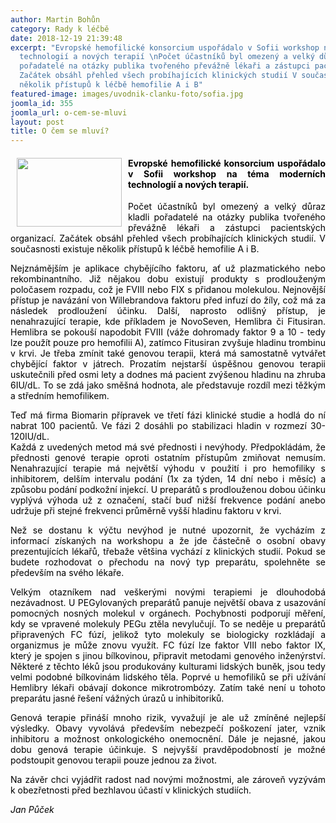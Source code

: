 ```yaml
---
author: Martin Bohůn
category: Rady k léčbě
date: 2018-12-19 21:39:48
excerpt: "Evropské hemofilické konsorcium uspořádalo v Sofii workshop na téma moderních
  technologií a nových terapií \nPočet účastníků byl omezený a velký důraz kladli
  pořadatelé na otázky publika tvořeného převážně lékaři a zástupci pacientských organizací
  Začátek obsáhl přehled všech probíhajících klinických studií V současnosti existuje
  několik přístupů k léčbě hemofilie A i B"
featured-image: images/uvodnik-clanku-foto/sofia.jpg
joomla_id: 355
joomla_url: o-cem-se-mluvi
layout: post
title: O čem se mluví?
---
```


<h4 style="text-align: justify;">
 <img border="0" height="110" src="{{ site.baseurl }}/images/uvodnik-clanku-foto/sofia.jpg" style="float: left; margin-left: 10px; margin-right: 10px;" width="168"/>
 <span style="color: #000000;">
  Evropské hemofilické konsorcium uspořádalo v Sofii workshop na téma moderních technologií a nových terapií.
 </span>
</h4>
<p style="text-align: justify;">
 <span style="color: #000000;">
  Počet účastníků byl omezený a velký důraz kladli pořadatelé na otázky publika tvořeného převážně lékaři a zástupci pacientských organizací. Začátek obsáhl přehled všech probíhajících klinických studií. V současnosti existuje několik přístupů k léčbě hemofilie A i B.
 </span>
</p>
<p style="text-align: justify;">
 <span style="color: #000000;">
  Nejznámějším je aplikace chybějícího faktoru, ať už plazmatického nebo rekombinantního. Již nějakou dobu existují produkty s prodlouženým poločasem rozpadu, což je FVIII nebo FIX s přidanou molekulou. Nejnovější přístup je navázání von Willebrandova faktoru před infuzí do žíly, což má za následek prodloužení účinku. Další, naprosto odlišný přístup, je nenahrazující terapie, kde příkladem je NovoSeven, Hemlibra či Fitusiran. Hemlibra se pokouší napodobit FVIII (váže dohromady faktor 9 a 10 - tedy lze použít pouze pro hemofilii A), zatímco Fitusiran zvyšuje hladinu trombinu v krvi. Je třeba zmínit také genovou terapii, která má samostatně vytvářet chybějící faktor v játrech. Prozatím nejstarší úspěšnou genovou terapii uskutečnili před osmi lety a dodnes má pacient zvýšenou hladinu na zhruba 6IU/dL. To se zdá jako směšná hodnota, ale představuje rozdíl mezi těžkým a středním hemofilikem.
 </span>
</p>
<p style="text-align: justify;">
 <span style="color: #000000;">
  Teď má firma Biomarin přípravek ve třetí fázi klinické studie a hodlá do ní nabrat 100 pacientů. Ve fázi 2 dosáhli po stabilizaci hladin v rozmezí 30-120IU/dL.
 </span>
 <br/>
 <span style="color: #000000;">
  Každá z uvedených metod má své přednosti i nevýhody. Předpokládám, že přednosti genové terapie oproti ostatním přístupům zmiňovat nemusím. Nenahrazující terapie má největší výhodu v použití i pro hemofiliky s inhibitorem, delším intervalu podání (1x za týden, 14 dní nebo i měsíc) a způsobu podání podkožní injekcí. U preparátů s prodlouženou dobou účinku vyplývá výhoda už z označení, stačí buď nižší frekvence podání anebo udržuje při stejné frekvenci průměrně vyšší hladinu faktoru v krvi.
 </span>
</p>
<p style="text-align: justify;">
 <span style="color: #000000;">
  Než se dostanu k výčtu nevýhod je nutné upozornit, že vycházím z informací získaných na workshopu a že jde částečně o osobní obavy prezentujících lékařů, třebaže většina vychází z klinických studií. Pokud se budete rozhodovat o přechodu na nový typ preparátu, spolehněte se především na svého lékaře.
 </span>
</p>
<p style="text-align: justify;">
 <span style="color: #000000;">
  Velkým otazníkem nad veškerými novými terapiemi je dlouhodobá nezávadnost. U PEGylovaných preparátů panuje největší obava z usazování pomocných nosných molekul v orgánech. Pochybnosti podporují měření, kdy se vpravené molekuly PEGu ztěla nevylučují. To se neděje u preparátů připravených FC fúzí, jelikož tyto
 </span>
 <span style="color: #000000;">
  molekuly se biologicky rozkládají a organizmus je může znovu využít. FC fúzí lze faktor VIII nebo faktor IX, který je spojen s jinou bílkovinou, připravit metodami genového inženýrství. Některé z těchto léků jsou produkovány kulturami lidských buněk, jsou tedy velmi podobné bílkovinám lidského těla. Poprvé u hemofiliků se při užívání Hemlibry lékaři obávají dokonce mikrotrombózy. Zatím také není u tohoto preparátu jasné řešení
 </span>
 <span style="color: #000000;">
  vážných úrazů u inhibitoriků.
 </span>
</p>
<p style="text-align: justify;">
 <span style="color: #000000;">
  Genová terapie přináší mnoho rizik, vyvažují je ale už zmíněné nejlepší výsledky. Obavy vyvolává především nebezpečí poškození jater, vznik inhibitoru a možnost onkologického onemocnění. Dále je nejasné, jakou dobu genová terapie účinkuje. S nejvyšší pravděpodobností je možné podstoupit genovou terapii pouze jednou
 </span>
 <span style="color: #000000;">
  za život.
 </span>
</p>
<p style="text-align: justify;">
 <span style="color: #000000;">
  Na závěr chci vyjádřit radost nad novými možnostmi, ale zároveň vyzývám k obezřetnosti před bezhlavou účastí v klinických studiích.
 </span>
</p>
<p style="text-align: justify;">
 <em>
  <span style="color: #000000;">
   Jan Půček
  </span>
 </em>
</p>